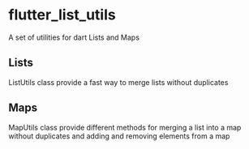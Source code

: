 # flutter_list_utils

A set of utilities for dart Lists and Maps

## Lists

ListUtils class provide a fast way to merge lists without duplicates

## Maps

MapUtils class provide different methods for merging a list into a map without duplicates and adding and removing elements from a map